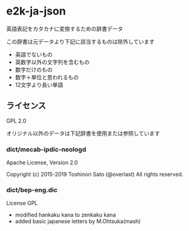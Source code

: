 # e2k-ja-json

英語表記をカタカナに変換するための辞書データ

この辞書は元データより下記に該当するものは除外しています

- 英語でないもの
- 英数字以外の文字列を含むもの
- 数字だけのもの
- 数字＋単位と思われるもの
- 12文字より長い単語

## ライセンス
GPL 2.0

オリジナル以外のデータは下記辞書を使用または参照しています

### dict/mecab-ipdic-neologd

Apache License, Version 2.0

Copyright (c) 2015-2019 Toshinori Sato (@overlast) All rights reserved.

### dict/bep-eng.dic

License GPL
- modified hankaku kana to zenkaku kana
- added basic japanese letters
by M.Ohtsuka(mash)